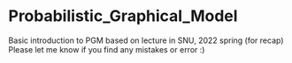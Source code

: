 # Probabilistic_Graphical_Model
Basic introduction to PGM based on lecture in SNU, 2022 spring (for recap)
Please let me know if you find any mistakes or error :)
